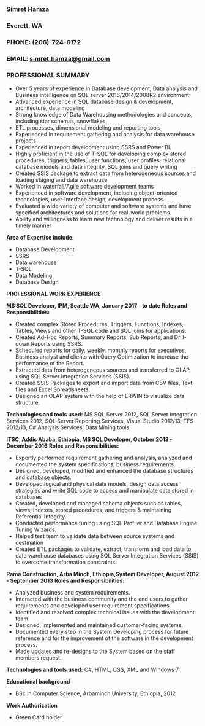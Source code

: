 ### Simret Hamza
### Everett, WA
### PHONE: (206)-724-6172
### EMAIL: [simret.hamza@gmail.com](mailto:simret.hamza@gmail.com)

### PROFESSIONAL SUMMARY
* Over 5 years of experience in Database development, Data analysis and Business intelligence on SQL server 2016/2014/2008R2 environment.
* Advanced experience in SQL database design & development, architecture, data modeling
* Strong knowledge of Data Warehousing methodologies and concepts, including star schemas, snowflakes,
* ETL processes, dimensional modeling and reporting tools
* Experienced in requirement gathering and analysis for data warehouse projects
* Experienced in report development using SSRS and Power BI.
* Highly proficient in the use of T-SQL for developing complex stored procedures, triggers, tables, user functions, user profiles, relational database models and data integrity, SQL joins and query writing
* Created SSIS package to extract data from heterogeneous sources and loading staging and data warehouse
* Worked in waterfall/Agile software development teams
* Experienced in software development, including object-oriented technologies, user-interface design, development process.
* Evaluated a wide variety of computer and software systems and have specified architectures and solutions for real-world problems.
* Ability and willingness to learn new technology and deliver results in a timely manner

**Area of Expertise Include:**
* Database Development
* SSRS
* Data warehouse
* T-SQL
* Data Modeling
* Database Design

**PROFESSIONAL WORK EXPERIENCE**

**MS SQL Developer, IPM, Seattle WA, January 2017 - to date**
**Roles and Responsibilities:**
* Created complex Stored Procedures, Triggers, Functions, Indexes, Tables, Views and other T-SQL code and SQL joins for applications.
* Created Ad-Hoc Reports, Summary Reports, Sub Reports, and Drill-down Reports using SSRS.
* Scheduled reports for daily, weekly, monthly reports for executives, Business analyst and clients with Query Optimization to increase the performance of the Report.
* Extracted data from heterogeneous sources and transferred to OLAP using SQL Server Integration Services (SSIS).
* Created SSIS Packages to export and import data from CSV files, Text files and Excel Spreadsheets.
* Designed an OLAP system with the help of ERWIN to visualize data structure.

**Technologies and tools used:** MS SQL Server 2012, SQL Server Integration Services 2012, SQL Server Reporting Services, Visual Studio 2012/13, TFS 2012/13, C# Analysis Services, Data Mining tools.
 
**ITSC, Addis Ababa, Ethiopia, MS SQL Developer, October 2013 - December 2016**
**Roles and Responsibilities:**
* Expertly performed requirement gathering and analysis, analyzed and documented the system specifications, business requirements.
* Designed, developed, modified and enhanced the database structures and database objects.
* Developed logical and physical data models, design data access strategies and write SQL code to access and manipulate data stored in databases
* Created, developed and managed schema objects such as tables, views, indexes, stored procedures, and triggers & maintaining Referential Integrity.
* Conducted performance tuning using SQL Profiler and Database Engine Tuning Wizards.
* Helped test team to validate data between source systems and destination
* Created ETL packages to validate, extract, transform and load data to data warehouse databases using SQL Server Integration Services (SSIS) to overcome transformation constraints.

**Rama Construction, Arba Minch, Ethiopia,System Developer, August 2012 - September 2013**
**Roles and Responsibilities:**
* Analyzed business and system requirements.
* Interacted with the business community and the end users to gather requirements and developed user requirement specifications.
* Identified and resolved complex technical issues with the development team.
* Designed, implemented and maintained customer-facing systems.
* Documented every step in the System Developing process for future reference and for the improvement of the software in the development process.
* Made updates and re-designs to the System based on the staff members request. 

 **Technologies and tools used:** C#, HTML, CSS, XML and Windows 7

 **Educational background**
* BSc in Computer Science, Arbaminch University, Ethiopia, 2012
 
**Work Authorization**
* Green Card holder
